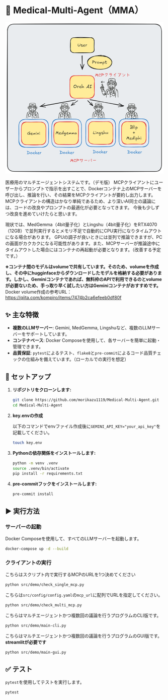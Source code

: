 # 🏥 Medical-Multi-Agent（MMA）

![alt text](docs/images/image.png)

医療用のマルチエージェントシステムです。（デモ版）
MCPクライアントにユーザーからプロンプトで指示を出すことで、Dockerコンテナ上のMCPサーバーを呼び出し、推論を行い、その結果をMCPクライアントが要約し出力します。
MCPクライアントの構造はかなり単純であるため、より深いAI同士の議論には、コードの改良やプロンプトの最適化が必要となってきます。
今後も少しずつ改良を進めていけたらと思います。

現状では、MedGemma（4bit量子化）とLingshu（4bit量子化）をRTX4070（12GB）で並列実行するとメモリ不足で自動的にCPU実行になりタイムアウトになる場合があります。
GPUの調子が良いときには並列で推論できますが、PCの画面がカクカクになる可能性があります。また、MCPサーバーが推論途中にタイムアウトした場合にはコンテナの再起動が必要となります。（改善する予定です。）

**※コンテナ間のモデルはvolumeで共有しています。そのため、volumeを作成し、その中にhugginfaceからダウンロードしたモデルを格納する必要があります。しかし、Geminiコンテナであれば、無料枠のAPIで利用できるのとvolumeが必要ないため、手っ取り早く試したい方はGeminiコンテナがおすすめです。**
Docker volume作成の参考URL：https://qiita.com/kompiro/items/7474b2ca6efeeb0df80f

## ✨ 主な特徴

- **複数のLLMサーバー**: Gemini, MedGemma, Lingshuなど、複数のLLMサーバーをサポートしています。
- **コンテナベース**: Docker Composeを使用して、各サーバーを簡単に起動・管理できます。
- **品質保証**: `pytest`によるテスト、`flake8`と`pre-commit`によるコード品質チェックの仕組みを備えています。（ローカルでの実行を想定）

## 🚀 セットアップ

1.  **リポジトリをクローンします:**
    ```bash
    git clone https://github.com/morikazu1119/Medical-Multi-Agent.git
    cd Medical-Multi-Agent
    ```
2.  **key.envの作成**

    以下のコマンドでenvファイル作成後に`GEMINI_API_KEY="your_api_key"`を記載してください。
    ```bash
    touch key.env
    ```

4.  **Pythonの依存関係をインストールします:**
    ```bash
    python -m venv .venv
    source .venv/bin/activate
    pip install -r requirements.txt
    ```

5.  **pre-commitフックをインストールします:**
    ```bash
    pre-commit install
    ```

## ▶️ 実行方法

### サーバーの起動

Docker Composeを使用して、すべてのLLMサーバーを起動します。

```bash
docker-compose up -d --build
```

### クライアントの実行

こちらはスクリプト内で実行するMCPのURLを1つ決めてください
```bash
python src/demo/check_single_mcp.py
```

こちらは`src/config/config.yaml`の`mcp_url`に配列でURLを指定してください。
```bash
python src/demo/check_multi_mcp.py
```

こちらはマルチエージェントかつ複数回の議論を行うプログラムのCLI版です。
```bash
python src/demo/main-cli.py
```

こちらはマルチエージェントかつ複数回の議論を行うプログラムのGUI版です。**streamlitが必要です**
```bash
python src/demo/main-gui.py
```

## ✅ テスト

`pytest`を使用してテストを実行します。

```bash
pytest
```
